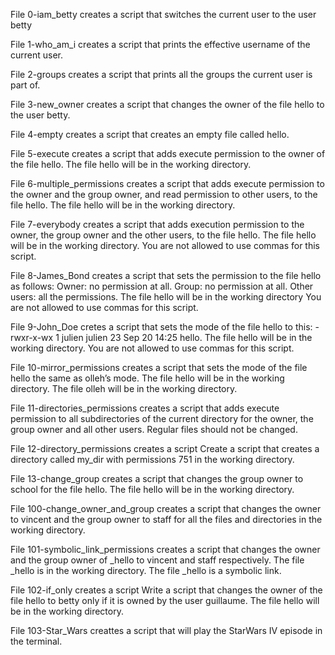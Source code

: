 File 0-iam_betty creates a script that switches the current user to the user betty

File 1-who_am_i creates a script that prints the effective username of the current user.

File 2-groups creates a script that prints all the groups the current user is part of.

File 3-new_owner creates a script that changes the owner of the file hello to the user betty.

File 4-empty creates a script that creates an empty file called hello.

File 5-execute creates a script that adds execute permission to the owner of the file hello. The file hello will be in the working directory.

File 6-multiple_permissions creates a script that adds execute permission to the owner and the group owner, and read permission to other users, to the file hello. The file hello will be in the working directory.

File 7-everybody creates a script that adds execution permission to the owner, the group owner and the other users, to the file hello. The file hello will be in the working directory. You are not allowed to use commas for this script.

File 8-James_Bond creates a script that sets the permission to the file hello as follows: Owner: no permission at all. Group: no permission at all. Other users: all the permissions. The file hello will be in the working directory You are not allowed to use commas for this script.

File 9-John_Doe cretes a script that sets the mode of the file hello to this: -rwxr-x-wx 1 julien julien 23 Sep 20 14:25 hello. The file hello will be in the working directory. You are not allowed to use commas for this script.

File 10-mirror_permissions creates a script that sets the mode of the file hello the same as olleh’s mode. The file hello will be in the working directory. The file olleh will be in the working directory.

File 11-directories_permissions creates a script that adds execute permission to all subdirectories of the current directory for the owner, the group owner and all other users. Regular files should not be changed.

File 12-directory_permissions creates a script Create a script that creates a directory called my_dir with permissions 751 in the working directory.

File 13-change_group creates a script that changes the group owner to school for the file hello. The file hello will be in the working directory.

File 100-change_owner_and_group creates a script that changes the owner to vincent and the group owner to staff for all the files and directories in the working directory.

File 101-symbolic_link_permissions creates a script that changes the owner and the group owner of _hello to vincent and staff respectively. The file _hello is in the working directory. The file _hello is a symbolic link.

File 102-if_only creates a script Write a script that changes the owner of the file hello to betty only if it is owned by the user guillaume. The file hello will be in the working directory.

File 103-Star_Wars creattes a script that will play the StarWars IV episode in the terminal.
